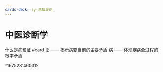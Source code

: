 ```yaml
---
cards-deck: zy-基础理论
---
```


# 中医诊断学

什么是病和证 #card
证 —— 揭示病变当前的主要矛盾
病 —— 体现疾病全过程的根本矛盾





























^1675231460312
